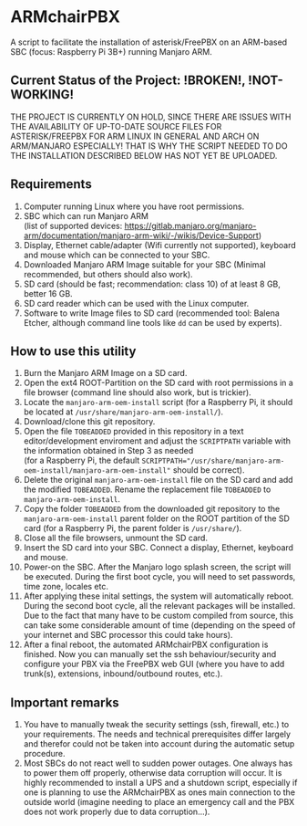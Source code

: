 # ARMchairPBX
A script to facilitate the installation of asterisk/FreePBX on an ARM-based SBC (focus: Raspberry Pi 3B+) running Manjaro ARM.

## Current Status of the Project:  !BROKEN!, !NOT-WORKING!
THE PROJECT IS CURRENTLY ON HOLD, SINCE THERE ARE ISSUES WITH THE AVAILABILITY OF UP-TO-DATE SOURCE FILES FOR ASTERISK/FREEPBX FOR ARM LINUX IN GENERAL AND ARCH ON ARM/MANJARO ESPECIALLY! THAT IS WHY THE SCRIPT NEEDED TO DO THE INSTALLATION DESCRIBED BELOW HAS NOT YET BE UPLOADED.

## Requirements
1. Computer running Linux where you have root permissions.
2. SBC which can run Manjaro ARM <br> (list of supported devices: <https://gitlab.manjaro.org/manjaro-arm/documentation/manjaro-arm-wiki/-/wikis/Device-Support>)
3. Display, Ethernet cable/adapter (Wifi currently not supported), keyboard and mouse which can be connected to your SBC. 
4. Downloaded Manjaro ARM Image suitable for your SBC (Minimal recommended, but others should also work).
5. SD card (should be fast; recommendation: class 10) of at least 8 GB, better 16 GB.
6. SD card reader which can be used with the Linux computer.
7. Software to write Image files to SD card (recommended tool: Balena Etcher, although command line tools like `dd` can be used by experts).

## How to use this utility
1. Burn the Manjaro ARM Image on a SD card.
2. Open the ext4 ROOT-Partition on the SD card with root permissions in a file browser (command line should also work, but is trickier).
3. Locate the `manjaro-arm-oem-install` script (for a Raspberry Pi, it should be located at `/usr/share/manjaro-arm-oem-install/`).
4. Download/clone this git repository. 
5. Open the file `TOBEADDED` provided in this repository in a text editor/development enviroment and adjust the `SCRIPTPATH` variable with the information obtained in Step 3 as needed <br> (for a Raspberry Pi, the default `SCRIPTPATH="/usr/share/manjaro-arm-oem-install/manjaro-arm-oem-install"` should be correct).
6. Delete the original `manjaro-arm-oem-install` file on the SD card  and add the modified `TOBEADDED`. Rename the replacement file `TOBEADDED` to `manjaro-arm-oem-install`.
7. Copy the folder `TOBEADDED` from the downloaded git repository to the `manjaro-arm-oem-install` parent folder on the ROOT partition of the SD card (for a Raspberry Pi, the parent folder is `/usr/share/`).
8. Close all the file browsers, unmount the SD card.
9. Insert the SD card into your SBC. Connect a display, Ethernet, keyboard and mouse.
10. Power-on the SBC. After the Manjaro logo splash screen, the script will be executed. During the first boot cycle, you will need to set passwords, time zone, locales etc. 
11. After applying these inital settings, the system will automatically reboot. During the second boot cycle, all the relevant packages will be installed. Due to the fact that many have to be custom compiled from source, this can take some considerable amount of time (depending on the speed of your internet and SBC processor this could take hours).
12. After a final reboot, the automated ARMchairPBX configuration is finished. Now you can manually set the ssh behaviour/security and configure your PBX via the FreePBX web GUI (where you have to add trunk(s), extensions, inbound/outbound routes, etc.). 

## Important remarks
1. You have to manually tweak the security settings (ssh, firewall, etc.) to your requirements. The needs and technical prerequisites differ largely and therefor could not be taken into account during the automatic setup procedure.
2. Most SBCs do not react well to sudden power outages. One always has to power them off properly, otherwise data corruption will occur. It is highly recommended to install a UPS and a shutdown script, especially if one is planning to use the ARMchairPBX as ones main connection to the outside world (imagine needing to place an emergency call and the PBX does not work properly due to data corruption...).
